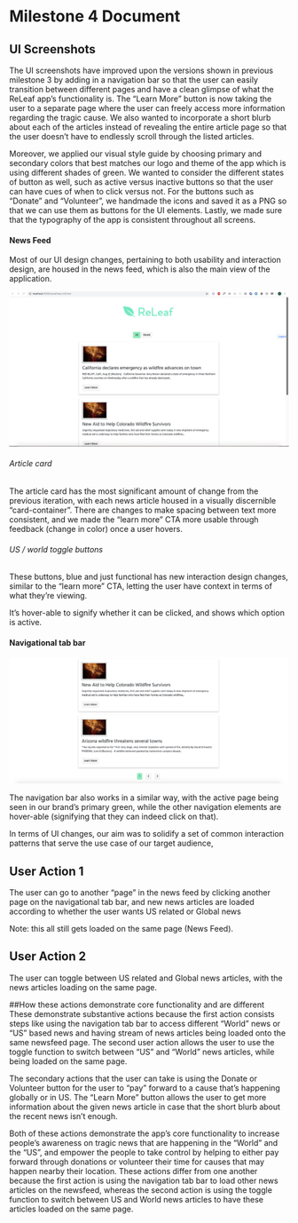# Milestone 4 Document

## UI Screenshots 

The UI screenshots have improved upon the versions shown in previous milestone 3 by adding in a navigation bar so that the user can easily transition between different pages and have a clean glimpse of what the ReLeaf app’s functionality is. The “Learn More” button is now taking the user to a separate page where the user can freely access more information regarding the tragic cause. We also wanted to incorporate a short blurb about each of the articles instead of revealing the entire article page so that the user doesn’t have to endlessly scroll through the listed articles. 

Moreover, we applied our visual style guide by choosing primary and secondary colors that best matches our logo and theme of the app which is using different shades of green. We wanted to consider the different states of button as well, such as active versus inactive buttons so that the user can have cues of when to click versus not. For the buttons such as “Donate” and “Volunteer”, we handmade the icons and saved it as a PNG so that we can use them as buttons for the UI elements. Lastly, we made sure that the typography of the app is consistent throughout all screens.



#### News Feed

Most of our UI design changes, pertaining to both usability and interaction design, are housed in the news feed, which is also the main view of the application. 


![](Milestone%204%20Document/News-feed.png)

###### Article card

The article card has the most significant amount of change from the previous iteration, with each news article housed in a visually discernible “card-container”. There are changes to make spacing between text more consistent, and we made the “learn more” CTA more usable through feedback (change in color) once a user hovers. 


###### US / world toggle buttons

These buttons, blue and just functional has new interaction design changes, similar to the “learn more” CTA, letting the user have context in terms of what they’re viewing.  

It’s hover-able to signify whether it can be clicked, and shows which option is active.  



#### Navigational tab bar

![](Milestone%204%20Document/Nav-bar.png)


The navigation bar also works in a similar way, with the active page being seen in our brand’s primary green, while the other navigation elements are hover-able (signifying that they can indeed click on that). 

In terms of UI changes, our aim was to solidify a set of common interaction patterns that serve the use case of our target audience, 




## User Action 1 
The user can go to another “page” in the news feed by clicking another page on the navigational tab bar, and new news articles are loaded according to whether the user wants US related or Global news

Note: this all still gets loaded on the same page (News Feed). 

## User Action 2
The user can toggle between US related and Global news articles, with the news articles loading on the same page. 

##How these actions demonstrate core functionality and are different 
These demonstrate substantive actions because the first action consists steps like using the navigation tab bar to access different “World” news or “US” based news and having stream of news articles being loaded onto the same newsfeed page. The second user action allows the user to use the toggle function to switch between “US” and “World” news articles, while being loaded on the same page. 

The secondary actions that the user can take is using the Donate or Volunteer button for the user to “pay” forward to a cause that’s happening globally or in US. The “Learn More” button allows the user to get more information about the given news article in case that the short blurb about the recent news isn’t enough. 

Both of these actions demonstrate the app’s core functionality to increase people’s awareness on tragic news that are happening in the “World” and the “US”, and empower the people to take control by helping to either pay forward through donations or volunteer their time for causes that may happen nearby their location. These actions differ from one another because the first action is using the navigation tab bar to load other news articles on the newsfeed, whereas the second action is using the toggle function to switch between US and World news articles to have these articles loaded on the same page. 

